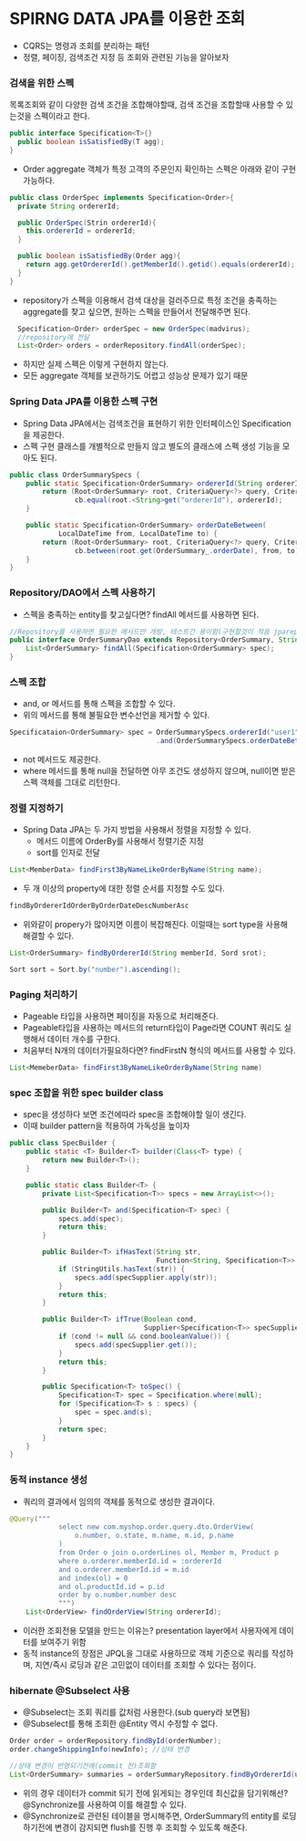 # SPIRNG DATA JPA를 이용한 조회
- CQRS는 명령과 조회를 분리하는 패턴
- 정렬, 페이징, 검색조건 지정 등 조회와 관련된 기능을 알아보자

### 검색을 위한 스펙
목록조회와 같이 다양한 검색 조건을 조합해야할때, 검색 조건을 조합할때 사용할 수 있는것을 스펙이라고 한다.
```java
public interface Specification<T>{}
  public boolean isSatisfiedBy(T agg);
}
```
- Order aggregate 객체가 특정 고객의 주문인지 확인하는 스펙은 아래와 같이 구현 가능하다.
```java
public class OrderSpec implements Specification<Order>{
  private String ordererId;

  public OrderSpec(Strin ordererId){
    this.ordererId = ordererId;
  }

  public boolean isSatisfiedBy(Order agg){
    return agg.getOrdererId().getMemberId().getid().equals(ordererId);
  }
}
```
- repository가 스펙을 이용해서 검색 대상을 걸러주므로 특정 조건을 충족하는 aggregate를 찾고 싶으면, 원하는 스펙을 만들어서 전달해주면 된다.
```java
  Specification<Order> orderSpec = new OrderSpec(madvirus);
  //repository에 전달
  List<Order> orders = orderRepository.findAll(orderSpec);
```
- 하지만 실제 스펙은 이렇게 구현하지 않는다.
- 모든 aggregate 객체를 보관하기도 어렵고 성능상 문제가 있기 때문

### Spring Data JPA를 이용한 스펙 구현
- Spring Data JPA에서는 검색조건을 표현하기 위한 인터페이스인 Specification을 제공한다.
- 스펙 구현 클래스를 개별적으로 만들지 않고 별도의 클래스에 스펙 생성 기능을 모아도 된다.
```java
public class OrderSummarySpecs {
    public static Specification<OrderSummary> ordererId(String ordererId) {
        return (Root<OrderSummary> root, CriteriaQuery<?> query, CriteriaBuilder cb) ->
                cb.equal(root.<String>get("ordererId"), ordererId);
    }

    public static Specification<OrderSummary> orderDateBetween(
            LocalDateTime from, LocalDateTime to) {
        return (Root<OrderSummary> root, CriteriaQuery<?> query, CriteriaBuilder cb) ->
                cb.between(root.get(OrderSummary_.orderDate), from, to);
    }
}
```

### Repository/DAO에서 스펙 사용하기
- 스펙을 충족하는 entity를 찾고싶다면? findAll 메서드를 사용하면 된다.
```java
//Repository를 사용하면 필요한 메서드만 개방, 테스트간 용이함(구현할것이 적음 jparepository나 crud repository에 비해)
public interface OrderSummaryDao extends Repository<OrderSummary, String> {
    List<OrderSummary> findAll(Specification<OrderSummary> spec);
}
```

### 스펙 조합
- and, or 메서드를 통해 스펙을 조합할 수 있다.
- 위의 메서드를 통해 불필요한 변수선언을 제거할 수 있다.
```java
Specificataion<OrderSummary> spec = OrderSummarySpecs.ordererId("user1")
                                    .and(OrderSummarySpecs.orderDateBetween(from, to));
```
- not 메서드도 제공한다.
- where 메서드를 통해 null을 전달하면 아무 조건도 생성하지 않으며, null이면 받은 스펙 객체를 그대로 리턴한다.

### 정렬 지정하기
- Spring Data JPA는 두 가지 방법을 사용해서 정렬을 지정할 수 있다.
  - 메서드 이름에 OrderBy를 사용해서 정렬기준 지정
  - sort를 인자로 전달
```java
List<MemberData> findFirst3ByNameLikeOrderByName(String name);
```
- 두 개 이상의 property에 대한 정렬 순서를 지정할 수도 있다.
```java
findByOrdererIdOrderByOrderDateDescNumberAsc
```
- 위와같이 propery가 많아지면 이름이 복잡해진다. 이럴때는 sort type을 사용해 해결할 수 있다.
```java
List<OrderSummary> findByOrdererId(String memberId, Sord srot);

Sort sort = Sort.by("number").ascending();
```

### Paging 처리하기
- Pageable 타입을 사용하면 페이징을 자동으로 처리해준다.
- Pageable타입을 사용하는 메서드의 return타입이 Page라면 COUNT 쿼리도 실행해서 데이터 개수를 구한다.
- 처음부터 N개의 데이터가필요하다면? findFirstN 형식의 메서드를 사용할 수 있다.
```java
List<MemeberData> findFirst3ByNameLikeOrderByName(String name)
```

### spec 조합을 위한 spec builder class
- spec을 생성하다 보면 조건에따라 spec을 조합해야할 일이 생긴다.
- 이때 builder pattern을 적용하여 가독성을 높이자
```java
public class SpecBuilder {
    public static <T> Builder<T> builder(Class<T> type) {
        return new Builder<T>();
    }

    public static class Builder<T> {
        private List<Specification<T>> specs = new ArrayList<>();

        public Builder<T> and(Specification<T> spec) {
            specs.add(spec);
            return this;
        }

        public Builder<T> ifHasText(String str,
                                    Function<String, Specification<T>> specSupplier) {
            if (StringUtils.hasText(str)) {
                specs.add(specSupplier.apply(str));
            }
            return this;
        }

        public Builder<T> ifTrue(Boolean cond,
                                 Supplier<Specification<T>> specSupplier) {
            if (cond != null && cond.booleanValue()) {
                specs.add(specSupplier.get());
            }
            return this;
        }

        public Specification<T> toSpec() {
            Specification<T> spec = Specification.where(null);
            for (Specification<T> s : specs) {
                spec = spec.and(s);
            }
            return spec;
        }
    }
}
```

### 동적 instance 생성
- 쿼리의 결과에서 임의의 객체를 동적으로 생성한 결과이다.
```java
@Query("""    
            select new com.myshop.order.query.dto.OrderView(
                o.number, o.state, m.name, m.id, p.name
            )
            from Order o join o.orderLines ol, Member m, Product p
            where o.orderer.memberId.id = :ordererId
            and o.orderer.memberId.id = m.id
            and index(ol) = 0
            and ol.productId.id = p.id
            order by o.number.number desc
            """)
    List<OrderView> findOrderView(String ordererId);
```
- 이러한 조회전용 모델을 만드는 이유는? presentation layer에서 사용자에게 데이터를 보여주기 위함
- 동적 instance의 장점은 JPQL을 그대로 사용하므로 객체 기준으로 쿼리를 작성하며, 지연/즉시 로딩과 같은 고민없이 데이터를 조회할 수 있다는 점이다.

### hibernate @Subselect 사용
- @Subselect는 조회 쿼리를 값처럼 사용한다.(sub query라 보면됨)
- @Subselect를 통해 조회한 @Entity 역시 수정할 수 없다.
```java
Order order = orderRepository.findById(orderNumber);
order.changeShippingInfo(newInfo); //상태 변경

//상태 변경이 반영되기전에(commit 전)조회함
List<OrderSummary> summaries = orderSummaryRepository.findByOrdererId(userId);
```
- 위의 경우 데이터가 commit 되기 전에 읽게되는 경우인데 최신값을 담기위해선? @Synchronize를 사용하여 이를 해결할 수 있다.
- @Synchronize로 관련된 테이블을 명시해주면, OrderSummary의 entity를 로딩하기전에 변경이 감지되면 flush를 진행 후 조회할 수 있도록 해준다.
